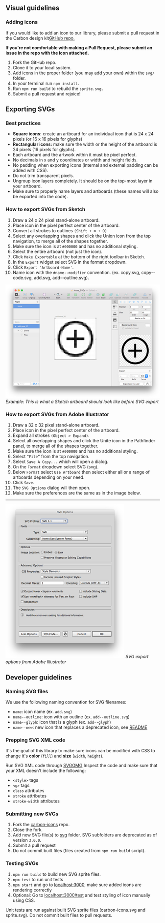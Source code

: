 ## Visual guidelines
### Adding icons
If you would like to add an icon to our library, please submit a pull request in the Carbon design kit<a href="https://github.com/carbon-design-system/carbon-design-kit" target=blank>GitHub repo.</a>

**If you're not comfortable with making a Pull Request, please submit an issue in the repo with the icon attached.**

1. Fork the GitHub repo.
2. Clone it to your local system.
3. Add icons in the proper folder (you may add your own) within the `svg/` folder.
4. In your terminal run `npm install.`
5. Run `npm run build` to rebuild the `sprite.svg.`
6. Submit a pull request and rejoice!


## Exporting SVGs
### Best practices
* **Square icons:** create an artboard for an individual icon that is 24 x 24 pixels (or 16 x 16 pixels for glyphs)
* **Rectangular icons:** make sure the width or the height of the artboard is 24 pixels (16 pixels for glyphs).
* Each artboard and the artwork within it must be pixel perfect.
* No decimals in x and y coordinates or width and height fields.
* No padding when exporting icons (internal and external padding can be added with CSS).
* Do not trim transparent pixels.
* Ungroup icon layers completely. It should be on the top-most layer in your artboard.
* Make sure to properly name layers and artboards (these names will also be exported into the code).

### How to export SVGs from Sketch
1. Draw a 24 x 24 pixel stand-alone artboard.
2. Place icon in the pixel perfect center of the artboard.
3. Convert all strokes to outlines `(Shift + ⌘ + O)`
4. Select any overlapping shapes and click the Union icon from the top navigation, to merge all of the shapes together.
5. Make sure the icon is at `#000000` and has no additional styling.
6. Select the entire artboard (not just the icon).
7. Click `Make Exportable` at the bottom of the right toolbar in Sketch.
8. In the `Export` widget select SVG in the format dropdown.
9. Click `Export 'Artboard-Name'`.
10. Name icon with the `#name--modifier` convention. (ex. copy.svg, copy--code.svg, add.svg, add--outline.svg).

![export icons from Sketch](images/icon-contribution-1.png)
_Example: This is what a Sketch artboard should look like before SVG export_


### How to export SVGs from Adobe Illustrator
1. Draw a 32 x 32 pixel stand-alone artboard.
2. Place icon in the pixel perfect center of the artboard.
3. Expand all strokes `(Object > Expand)`.
4. Select all overlapping shapes and click the Unite icon in the Pathfinder panel, to merge all of the shapes together.
5. Make sure the icon is at `#000000` and has no additional styling.
6. Select `“File”` from the top navigation.
7. Select `Save A Copy...` which will open a dialog.
8. On the `Format` dropdown select SVG (svg).
9. Below `Format` select `Use Artboard` then select either all or a range of artboards depending on your need.
10. Click `Save`.
11. The `SVG Options` dialog will then open.
12. Make sure the preferences are the same as in the image below.

---
![export icons from Illustrator](images/icon-contribution-2.png)
_SVG export options from Adobe Illustrator_

## Developer guidelines

### Naming SVG files

We use the following naming convention for SVG filenames:

* `name`: icon name (ex. `add.svg`)
* `name--outline`: icon with an outline (ex. `add--outline.svg`)
* `name--glyph`: icon that is a glyph (ex. `add--glyph`)
* `name--new`: new icon that replaces a deprecated icon, see [README](https://github.ibm.com/Bluemix/bluemix-icons#skull-deprecated-in-3x)

### Prepping SVG XML code

It's the goal of this library to make sure icons can be modified with CSS to change it's __color__ (`fill`) and __size__ (`width`, `height`).  

Run SVG XML code through <a href="https://jakearchibald.github.io/svgomg/" target=blank>SVGOMG</a>
Inspect the code and make sure that your XML doesn't include the following:

- `<style>` tags
- `<g>` tags
- `class` attributes
- `stroke` attributes
- `stroke-width` attributes

### Submitting new SVGs

1. Fork the <a href="https://github.com/carbon-design-system/carbon-icons" target=blank>carbon-icons</a> repo.
2. Close the fork.
3. Add new SVG file(s) to <a href="https://github.com/carbon-design-system/carbon-icons/tree/master/svg" target=blank>svg</a> folder. SVG subfolders are deprecated as of version `3.0.0`.
4. Submit a pull request
5. Do not commit built files (files created from `npm run build` script).

### Testing SVGs

1. `npm run build` to build new SVG sprite files.
2. `npm test` to run unit tests
3. `npm start` and go to [localhost:3000](http://localhost:3000/), make sure added icons are rendering correctly
4. Optional: Go to [localhost:3000/test](http://localhost:3000/test) and test styling of icon manually using CSS.

Unit tests are run against built SVG sprite files (carbon-icons.svg and sprite.svg).
Do not commit built files to pull requests.
